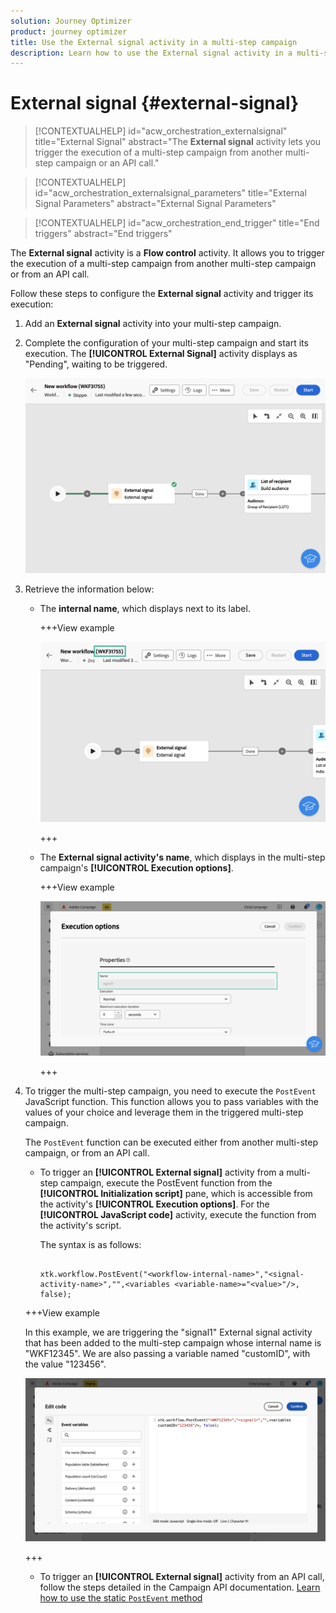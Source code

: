 ```yaml
---
solution: Journey Optimizer
product: journey optimizer
title: Use the External signal activity in a multi-step campaign
description: Learn how to use the External signal activity in a multi-step campaign
---
```

# External signal {#external-signal}

<!--External Signal End-->

>[!CONTEXTUALHELP]
>id="acw_orchestration_externalsignal"
>title="External Signal"
>abstract="The **External signal** activity lets you trigger the execution of a multi-step campaign from another multi-step campaign or an API call."

>[!CONTEXTUALHELP]
>id="acw_orchestration_externalsignal_parameters"
>title="External Signal Parameters"
>abstract="External Signal Parameters"

>[!CONTEXTUALHELP]
>id="acw_orchestration_end_trigger"
>title="End triggers"
>abstract="End triggers"

The **External signal** activity is a **Flow control** activity. It allows you to trigger the execution of a multi-step campaign from another multi-step campaign or from an API call.


Follow these steps to configure the **External signal** activity and trigger its execution:

1. Add an **External signal** activity into your multi-step campaign.

1. Complete the configuration of your multi-step campaign and start its execution. The **[!UICONTROL External Signal]** activity displays as "Pending", waiting to be triggered.

    ![](../assets/external-signal-pending.png)

1. Retrieve the information below:

    * The **internal name**, which displays next to its label.

        +++View example

        ![](../assets/external-signal-workflow-name.png)

        +++

    * The **External signal activity's name**, which displays in the multi-step campaign's **[!UICONTROL Execution options]**.

        +++View example

        ![](../assets/external-signal-name.png)

        +++

1. To trigger the multi-step campaign, you need to execute the `PostEvent` JavaScript function. This function allows you to pass variables with the values of your choice and leverage them in the triggered multi-step campaign.

    The `PostEvent` function can be executed either from another multi-step campaign, or from an API call.

    * To trigger an **[!UICONTROL External signal]** activity from a multi-step campaign, execute the PostEvent function from the **[!UICONTROL Initialization script]** pane, which is accessible from the activity's **[!UICONTROL Execution options]**. For the **[!UICONTROL JavaScript code]** activity, execute the function from the activity's script.

        The syntax is as follows:

        ```

        xtk.workflow.PostEvent("<workflow-internal-name>","<signal-activity-name>","",<variables <variable-name>="<value>"/>, false);

        ```

    +++View example

    In this example, we are triggering the "signal1" External signal activity that has been added to the multi-step campaign whose internal name is "WKF12345". We are also passing a variable named "customID", with the value "123456".

    ![](../assets/external-signal-sample.png)

    +++

    * To trigger an **[!UICONTROL External signal]** activity from an API call, follow the steps detailed in the Campaign API documentation. [Learn how to use the static `PostEvent` method](https://experienceleague.adobe.com/developer/campaign-api/api/sm-workflow-PostEvent.html)
